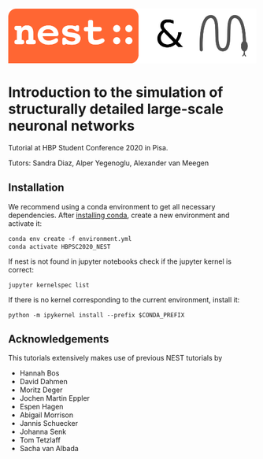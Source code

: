 ![](nest-and-snakemake.png)

# Introduction to the simulation of structurally detailed large-scale neuronal networks

Tutorial at HBP Student Conference 2020 in Pisa.

Tutors: Sandra Diaz, Alper Yegenoglu, Alexander van Meegen

## Installation

We recommend using a conda environment to get all necessary dependencies.
After [installing conda](https://conda.io/docs/user-guide/install/index.html), create a new environment and activate it:
```
conda env create -f environment.yml
conda activate HBPSC2020_NEST
```

If nest is not found in jupyter notebooks check if the jupyter kernel is correct:
```
jupyter kernelspec list
``` 
If there is no kernel corresponding to the current environment, install it:
```
python -m ipykernel install --prefix $CONDA_PREFIX
```

## Acknowledgements

This tutorials extensively makes use of previous NEST tutorials by
* Hannah Bos
* David Dahmen
* Moritz Deger
* Jochen Martin Eppler
* Espen Hagen
* Abigail Morrison
* Jannis Schuecker
* Johanna Senk
* Tom Tetzlaff
* Sacha van Albada
